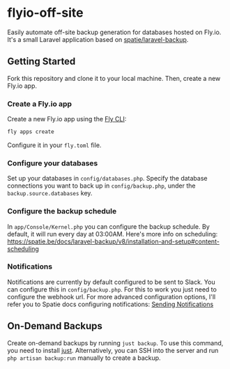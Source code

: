 # flyio-off-site

Easily automate off-site backup generation for databases hosted on Fly.io. It's a small Laravel application based
on [spatie/laravel-backup](https://github.com/spatie/laravel-backup).

## Getting Started

Fork this repository and clone it to your local machine. Then, create a new Fly.io app.

### Create a Fly.io app

Create a new Fly.io app using the [Fly CLI](https://fly.io/docs/flyctl/installing/):

```bash
fly apps create
```

Configure it in your `fly.toml` file.

### Configure your databases

Set up your databases in `config/databases.php`. Specify the database connections you want to back up in
`config/backup.php`, under the `backup.source.databases` key.

### Configure the backup schedule

In `app/Console/Kernel.php` you can configure the backup schedule. By default, it will run every day at 03:00AM. Here's
more info on scheduling: https://spatie.be/docs/laravel-backup/v8/installation-and-setup#content-scheduling

### Notifications

Notifications are currently by default configured to be sent to Slack. You can configure this in `config/backup.php`.
For this to work you just need to configure the webhook url. For more advanced configuration options, I'll refer you to
Spatie docs configuring
notifications: [Sending Notifications](https://spatie.be/docs/laravel-backup/v8/sending-notifications/overview)

## On-Demand Backups

Create on-demand backups by running `just backup`. To use this command, you need to
install [just](https://github.com/casey/just). Alternatively, you can SSH into the server and
run `php artisan backup:run` manually to create a backup.
